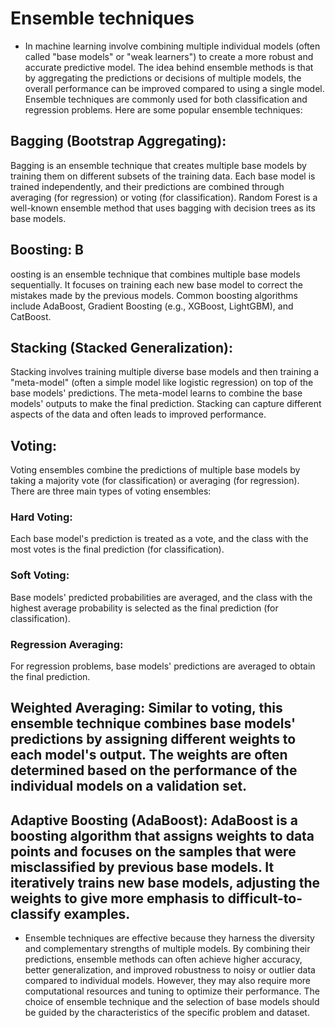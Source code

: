 # Ensemble techniques 
- In machine learning involve combining multiple individual models (often called "base models" or "weak learners") to create a more robust and accurate predictive model. The idea behind ensemble methods is that by aggregating the predictions or decisions of multiple models, the overall performance can be improved compared to using a single model. Ensemble techniques are commonly used for both classification and regression problems. Here are some popular ensemble techniques:

## Bagging (Bootstrap Aggregating): 
Bagging is an ensemble technique that creates multiple base models by training them on different subsets of the training data. Each base model is trained independently, and their predictions are combined through averaging (for regression) or voting (for classification). Random Forest is a well-known ensemble method that uses bagging with decision trees as its base models.

## Boosting: B
oosting is an ensemble technique that combines multiple base models sequentially. It focuses on training each new base model to correct the mistakes made by the previous models. Common boosting algorithms include AdaBoost, Gradient Boosting (e.g., XGBoost, LightGBM), and CatBoost.

## Stacking (Stacked Generalization): 
Stacking involves training multiple diverse base models and then training a "meta-model" (often a simple model like logistic regression) on top of the base models' predictions. The meta-model learns to combine the base models' outputs to make the final prediction. Stacking can capture different aspects of the data and often leads to improved performance.

## Voting: 
Voting ensembles combine the predictions of multiple base models by taking a majority vote (for classification) or averaging (for regression). There are three main types of voting ensembles:

### Hard Voting: 
Each base model's prediction is treated as a vote, and the class with the most votes is the final prediction (for classification).
### Soft Voting: 
Base models' predicted probabilities are averaged, and the class with the highest average probability is selected as the final prediction (for classification).
### Regression Averaging: 
For regression problems, base models' predictions are averaged to obtain the final prediction.
## Weighted Averaging: Similar to voting, this ensemble technique combines base models' predictions by assigning different weights to each model's output. The weights are often determined based on the performance of the individual models on a validation set.

## Adaptive Boosting (AdaBoost): AdaBoost is a boosting algorithm that assigns weights to data points and focuses on the samples that were misclassified by previous base models. It iteratively trains new base models, adjusting the weights to give more emphasis to difficult-to-classify examples.

- Ensemble techniques are effective because they harness the diversity and complementary strengths of multiple models. By combining their predictions, ensemble methods can often achieve higher accuracy, better generalization, and improved robustness to noisy or outlier data compared to individual models. However, they may also require more computational resources and tuning to optimize their performance. The choice of ensemble technique and the selection of base models should be guided by the characteristics of the specific problem and dataset.
